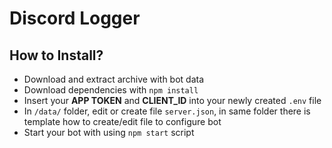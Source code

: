 # Discord Logger

## How to Install?

- Download and extract archive with bot data
- Download dependencies with `npm install`
- Insert your **APP TOKEN** and **CLIENT_ID** into your newly created `.env` file
- In `/data/` folder, edit or create file `server.json`, in same folder there is template how to create/edit file to configure bot
- Start your bot with using `npm start` script